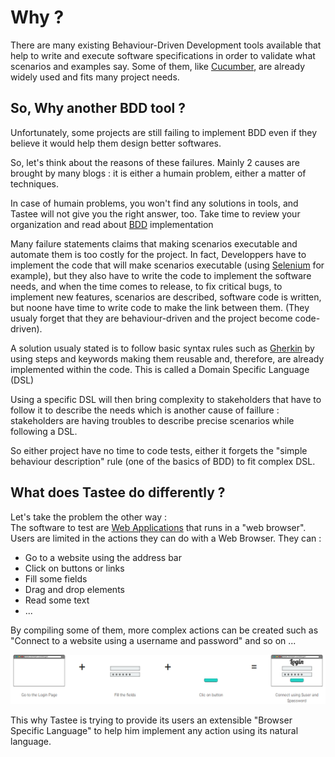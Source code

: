 # Why ? 

There are many existing Behaviour-Driven Development tools available that help to write and execute software specifications in order to validate what scenarios and examples say. Some of them, like [Cucumber](https://cucumber.io/), are already widely used and fits many project needs.

## So, Why another BDD tool ?

Unfortunately, some projects are still failing to implement BDD even if they believe it would help them design better softwares.

So, let's think about the reasons of these failures. Mainly 2 causes are brought by many blogs : it is either a humain problem, either a matter of techniques.

In case of humain problems, you won't find any solutions in tools, and Tastee will not give you the right answer, too. Take time to review your organization and read about [BDD](https://en.wikipedia.org/wiki/Behavior-driven_development) implementation

Many failure statements claims that making scenarios executable and automate them is too costly for the project. In fact, Developpers have to implement the code that will make scenarios executable (using [Selenium](https://www.seleniumhq.org/) for example), but they also have to write the code to implement the software needs, and when the time comes to release, to fix critical bugs, to implement new features, scenarios are described, software code is written, but noone have time to write code to make the link between them. (They usualy forget that they are behaviour-driven and the project become code-driven).

A solution usualy stated is to follow basic syntax rules such as [Gherkin](https://martinfowler.com/bliki/GivenWhenThen.html) by using steps and keywords making them reusable and, therefore, are already implemented within the code. This is called a Domain Specific Language (DSL)

Using a specific DSL will then bring complexity to stakeholders that have to follow it to describe the needs which is another cause of faillure : stakeholders are having troubles to describe precise scenarios while following a DSL.

So either project have no time to code tests, either it forgets the "simple behaviour description" rule (one of the basics of BDD) to fit complex DSL.

## What does Tastee do differently ?

Let's take the problem the other way :  
The software to test are [Web Applications](https://en.wikipedia.org/wiki/Web_application) that runs in a "web browser".
Users are limited in the actions they can do with a Web Browser. They can :

* Go to a website using the address bar
* Click on buttons or links
* Fill some fields
* Drag and drop elements
* Read some text
* ...

By compiling some of them, more complex actions can be created such as "Connect to a website using a username and password" and so on ...

![Login Example](./example.png)


This why Tastee is trying to provide its users an extensible "Browser Specific Language" to help him implement any action using its natural language.
